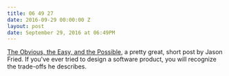 ```yaml
---
title: 06 49 27
date: 2016-09-29 00:00:00 Z
layout: post 
date: September 29, 2016 at 06:49PM
---
```


[The Obvious, the Easy, and the Possible](https://m.signalvnoise.com/the-obvious-the-easy-and-the-possible-a09387ad3652), a pretty great, short post by Jason Fried. If you've ever tried to design a software product, you will recognize the trade-offs he describes.
 
